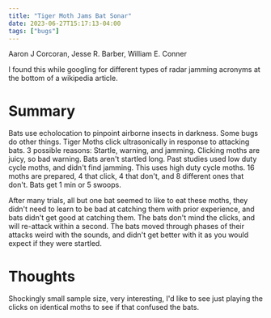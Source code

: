 ```yaml
---
title: "Tiger Moth Jams Bat Sonar"
date: 2023-06-27T15:17:13-04:00
tags: ["bugs"]
---
```


Aaron J Corcoran, Jesse R. Barber, William E. Conner

I found this while googling for different types of radar jamming acronyms at the bottom of a wikipedia article.

# Summary

Bats use echolocation to pinpoint airborne insects in darkness. Some bugs do other things. Tiger Moths click ultrasonically in response to attacking bats. 3 possible reasons: Startle, warning, and jamming. Clicking moths are juicy, so bad warning. Bats aren't startled long. Past studies used low duty cycle moths, and didn't find jamming. This uses high duty cycle moths. 16 moths are prepared, 4 that click, 4 that don't, and 8 different ones that don't. Bats get 1 min or 5 swoops. 

After many trials, all but one bat seemed to like to eat these moths, they didn't need to learn to be bad at catching them with prior experience, and bats didn't get good at catching them. The bats don't mind the clicks, and will re-attack within a second. The bats moved through phases of their attacks weird with the sounds, and didn't get better with it as you would expect if they were startled. 

# Thoughts 

Shockingly small sample size, very interesting, I'd like to see just playing the clicks on identical moths to see if that confused the bats.
